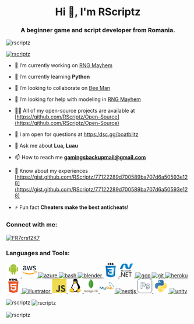 <h1 align="center">Hi 👋, I'm RScriptz</h1>
<h3 align="center">A beginner game and script developer from Romania.</h3>

<p align="left"> <img src="https://komarev.com/ghpvc/?username=rscriptz&label=Profile%20views&color=0e75b6&style=flat" alt="rscriptz" /> </p>

<p align="left"> <a href="https://github.com/ryo-ma/github-profile-trophy"><img src="https://github-profile-trophy.vercel.app/?username=rscriptz" alt="rscriptz" /></a> </p>

- 🔭 I’m currently working on [RNG Mayhem](https://www.roblox.com/games/17531378908/RNG-Mayhem-RELEASE#!/storehttps://www.roblox.com/games/17531378908/RNG-Mayhem-RELEASE)

- 🌱 I’m currently learning **Python**

- 👯 I’m looking to collaborate on [Bee Man](https://discord.gg/bee-man-official-server-877066595053236225)

- 🤝 I’m looking for help with modeling in [RNG Mayhem](https://www.roblox.com/games/17531378908/RNG-Mayhem-A-Luck-Based-Obby-RELEASE)

- 👨‍💻 All of my open-source projects are available at [https://github.com/RScriptz/Open-Source](https://github.com/RScriptz/Open-Source)

- 📝 I am open for questions at [https:/dsc.gg/boatblitz](https:/dsc.gg/boatblitz)

- 💬 Ask me about **Lua, Luau**

- 📫 How to reach me **gamingsbackupmail@gmail.com**

- 📄 Know about my experiences [https://gist.github.com/RScriptz/77122289d700589ba707d6a50593e128](https://gist.github.com/RScriptz/77122289d700589ba707d6a50593e128)

- ⚡ Fun fact **Cheaters make the best anticheats!**

<h3 align="left">Connect with me:</h3>
<p align="left">
<a href="https://discord.gg/FR7crsf2K7" target="blank"><img align="center" src="https://raw.githubusercontent.com/rahuldkjain/github-profile-readme-generator/master/src/images/icons/Social/discord.svg" alt="FR7crsf2K7" height="30" width="40" /></a>
</p>

<h3 align="left">Languages and Tools:</h3>
<p align="left"> <a href="https://developer.android.com" target="_blank" rel="noreferrer"> <img src="https://raw.githubusercontent.com/devicons/devicon/master/icons/android/android-original-wordmark.svg" alt="android" width="40" height="40"/> </a> <a href="https://aws.amazon.com" target="_blank" rel="noreferrer"> <img src="https://raw.githubusercontent.com/devicons/devicon/master/icons/amazonwebservices/amazonwebservices-original-wordmark.svg" alt="aws" width="40" height="40"/> </a> <a href="https://azure.microsoft.com/en-in/" target="_blank" rel="noreferrer"> <img src="https://www.vectorlogo.zone/logos/microsoft_azure/microsoft_azure-icon.svg" alt="azure" width="40" height="40"/> </a> <a href="https://www.gnu.org/software/bash/" target="_blank" rel="noreferrer"> <img src="https://www.vectorlogo.zone/logos/gnu_bash/gnu_bash-icon.svg" alt="bash" width="40" height="40"/> </a> <a href="https://www.blender.org/" target="_blank" rel="noreferrer"> <img src="https://download.blender.org/branding/community/blender_community_badge_white.svg" alt="blender" width="40" height="40"/> </a> <a href="https://www.w3schools.com/css/" target="_blank" rel="noreferrer"> <img src="https://raw.githubusercontent.com/devicons/devicon/master/icons/css3/css3-original-wordmark.svg" alt="css3" width="40" height="40"/> </a> <a href="https://dotnet.microsoft.com/" target="_blank" rel="noreferrer"> <img src="https://raw.githubusercontent.com/devicons/devicon/master/icons/dot-net/dot-net-original-wordmark.svg" alt="dotnet" width="40" height="40"/> </a> <a href="https://cloud.google.com" target="_blank" rel="noreferrer"> <img src="https://www.vectorlogo.zone/logos/google_cloud/google_cloud-icon.svg" alt="gcp" width="40" height="40"/> </a> <a href="https://git-scm.com/" target="_blank" rel="noreferrer"> <img src="https://www.vectorlogo.zone/logos/git-scm/git-scm-icon.svg" alt="git" width="40" height="40"/> </a> <a href="https://heroku.com" target="_blank" rel="noreferrer"> <img src="https://www.vectorlogo.zone/logos/heroku/heroku-icon.svg" alt="heroku" width="40" height="40"/> </a> <a href="https://www.w3.org/html/" target="_blank" rel="noreferrer"> <img src="https://raw.githubusercontent.com/devicons/devicon/master/icons/html5/html5-original-wordmark.svg" alt="html5" width="40" height="40"/> </a> <a href="https://www.adobe.com/in/products/illustrator.html" target="_blank" rel="noreferrer"> <img src="https://www.vectorlogo.zone/logos/adobe_illustrator/adobe_illustrator-icon.svg" alt="illustrator" width="40" height="40"/> </a> <a href="https://developer.mozilla.org/en-US/docs/Web/JavaScript" target="_blank" rel="noreferrer"> <img src="https://raw.githubusercontent.com/devicons/devicon/master/icons/javascript/javascript-original.svg" alt="javascript" width="40" height="40"/> </a> <a href="https://www.linux.org/" target="_blank" rel="noreferrer"> <img src="https://raw.githubusercontent.com/devicons/devicon/master/icons/linux/linux-original.svg" alt="linux" width="40" height="40"/> </a> <a href="https://www.mongodb.com/" target="_blank" rel="noreferrer"> <img src="https://raw.githubusercontent.com/devicons/devicon/master/icons/mongodb/mongodb-original-wordmark.svg" alt="mongodb" width="40" height="40"/> </a> <a href="https://www.mysql.com/" target="_blank" rel="noreferrer"> <img src="https://raw.githubusercontent.com/devicons/devicon/master/icons/mysql/mysql-original-wordmark.svg" alt="mysql" width="40" height="40"/> </a> <a href="https://nextjs.org/" target="_blank" rel="noreferrer"> <img src="https://cdn.worldvectorlogo.com/logos/nextjs-2.svg" alt="nextjs" width="40" height="40"/> </a> <a href="https://www.photoshop.com/en" target="_blank" rel="noreferrer"> <img src="https://raw.githubusercontent.com/devicons/devicon/master/icons/photoshop/photoshop-line.svg" alt="photoshop" width="40" height="40"/> </a> <a href="https://www.python.org" target="_blank" rel="noreferrer"> <img src="https://raw.githubusercontent.com/devicons/devicon/master/icons/python/python-original.svg" alt="python" width="40" height="40"/> </a> <a href="https://unity.com/" target="_blank" rel="noreferrer"> <img src="https://www.vectorlogo.zone/logos/unity3d/unity3d-icon.svg" alt="unity" width="40" height="40"/> </a> </p>

<p><img align="left" src="https://github-readme-stats.vercel.app/api/top-langs?username=rscriptz&show_icons=true&locale=en&layout=compact" alt="rscriptz" /></p>

<p>&nbsp;<img align="center" src="https://github-readme-stats.vercel.app/api?username=rscriptz&show_icons=true&locale=en" alt="rscriptz" /></p>

<p><img align="center" src="https://github-readme-streak-stats.herokuapp.com/?user=rscriptz&" alt="rscriptz" /></p>
